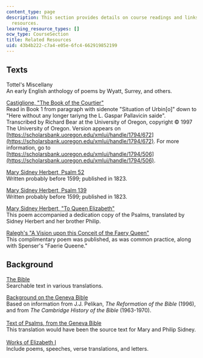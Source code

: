 ```yaml
---
content_type: page
description: This section provides details on course readings and links to online
  resources.
learning_resource_types: []
ocw_type: CourseSection
title: Related Resources
uid: 43b4b222-c7a4-e05e-6fc4-662919852199
---
```


Texts
-----

Tottel's Miscellany  
An early English anthology of poems by Wyatt, Surrey, and others.

[Castiglione, "The Book of the Courtier"](https://scholarsbank.uoregon.edu/xmlui/handle/1794/671)  
Read in Book 1 from paragraph with sidenote "Situation of Urbin\[o\]" down to "Here without any longer tariyng the L. Gaspar Pallavicin saide". Transcribed by Richard Bear at the University of Oregon, copyright © 1997 The University of Oregon. Version appears on [https://scholarsbank.uoregon.edu/xmlui/handle/1794/672](https://scholarsbank.uoregon.edu/xmlui/handle/1794/672). For more information, go to [https://scholarsbank.uoregon.edu/xmlui/handle/1794/506](https://scholarsbank.uoregon.edu/xmlui/handle/1794/506).

[Mary Sidney Herbert, Psalm 52](http://www.luminarium.org/renlit/psalm52.htm)  
Written probably before 1599; published in 1823.  
  
[Mary Sidney Herbert, Psalm 139](http://www.luminarium.org/renlit/psalm139.htm)  
Written probably before 1599; published in 1823.

[Mary Sidney Herbert, "To Queen Elizabeth"](http://www.shakespeareanauthorshiptrust.org.uk/pages/candidates/sidney.htm)  
This poem accompanied a dedication copy of the Psalms, translated by Sidney Herbert and her brother Philip.  
  
[Ralegh's "A Vision upon this Conceit of the Faery Queen"](http://www.luminarium.org/renlit/methough.htm)   
This complimentary poem was published, as was common practice, along with Spenser's "Faerie Queene."

Background
----------

[The Bible](http://bible.gospelcom.net/)  
Searchable text in various translations.

[Background on the Geneva Bible](https://library.hds.harvard.edu/exhibits/incomparable-treasure/geneva-bible)  
Based on information from J.J. Pelikan, _The Reformation of the Bible_ (1996), and from _The Cambridge History of the Bible_ (1963-1970).  
        
[Text of Psalms, from the Geneva Bible](http://www.reformed.org/documents/geneva/psalms.html)  
This translation would have been the source text for Mary and Philip Sidney.  
        
[Works of Elizabeth I](http://www.luminarium.org/renlit/elizabib.htm)  
Include poems, speeches, verse translations, and letters.